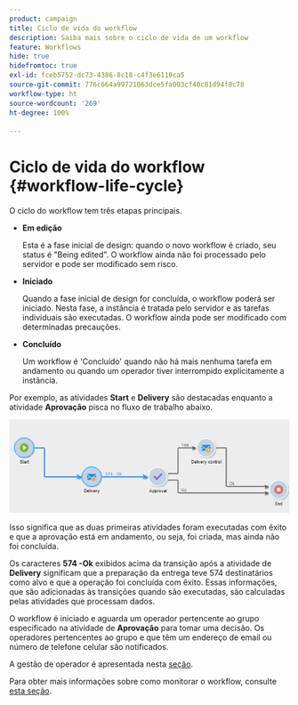 ```yaml
---
product: campaign
title: Ciclo de vida do workflow
description: Saiba mais sobre o ciclo de vida de um workflow
feature: Workflows
hide: true
hidefromtoc: true
exl-id: fceb5752-dc73-4386-8c18-c4f3e6110ca5
source-git-commit: 776c664a99721063dce5fa003cf40c81d94f8c78
workflow-type: ht
source-wordcount: '269'
ht-degree: 100%

---
```


# Ciclo de vida do workflow {#workflow-life-cycle}



O ciclo do workflow tem três etapas principais.

* **Em edição**

  Esta é a fase inicial de design: quando o novo workflow é criado, seu status é &quot;Being edited&quot;. O workflow ainda não foi processado pelo servidor e pode ser modificado sem risco.

* **Iniciado**

  Quando a fase inicial de design for concluída, o workflow poderá ser iniciado. Nesta fase, a instância é tratada pelo servidor e as tarefas individuais são executadas. O workflow ainda pode ser modificado com determinadas precauções.

* **Concluído**

  Um workflow é &#39;Concluído&#39; quando não há mais nenhuma tarefa em andamento ou quando um operador tiver interrompido explicitamente a instância.

Por exemplo, as atividades **Start** e **Delivery** são destacadas enquanto a atividade **Aprovação** pisca no fluxo de trabalho abaixo.

![](assets/new-workflow-6.png)

Isso significa que as duas primeiras atividades foram executadas com êxito e que a aprovação está em andamento, ou seja, foi criada, mas ainda não foi concluída.

Os caracteres **574 -Ok** exibidos acima da transição após a atividade de **Delivery** significam que a preparação da entrega teve 574 destinatários como alvo e que a operação foi concluída com êxito. Essas informações, que são adicionadas às transições quando são executadas, são calculadas pelas atividades que processam dados.

O workflow é iniciado e aguarda um operador pertencente ao grupo especificado na atividade de **Aprovação** para tomar uma decisão. Os operadores pertencentes ao grupo e que têm um endereço de email ou número de telefone celular são notificados.

A gestão de operador é apresentada nesta [seção](../../platform/using/access-management.md).

Para obter mais informações sobre como monitorar o workflow, consulte [esta seção](monitoring-workflow-execution.md).

